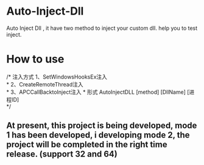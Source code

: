 # Auto-Inject-Dll
Auto Inject Dll , it have two method to inject your custom dll. help you to test inject.

# How to use

/* 注入方式 1、SetWindowsHooksEx注入  
\*          2、CreateRemoteThread注入  
\*          3、APCCallBacktoInject注入
\* 形式 AutoInjectDLL [method] [DllName] [进程ID]  
 */  

## At present, this project is being developed, mode 1 has been developed, i developing mode 2, the project will be completed in the right time release. (support 32 and 64)
